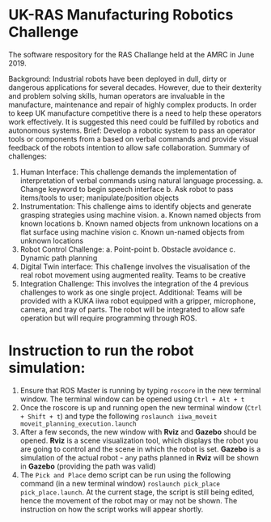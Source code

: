 # UK-RAS Manufacturing Robotics Challenge

The software respository for the RAS Challange held at the AMRC in June 2019.

Background:
Industrial robots have been deployed in dull, dirty or dangerous applications for several
decades. However, due to their dexterity and problem solving skills, human operators are
invaluable in the manufacture, maintenance and repair of highly complex products. In order
to keep UK manufacture competitive there is a need to help these operators work effectively.
It is suggested this need could be fulfilled by robotics and autonomous systems.
Brief:
Develop a robotic system to pass an operator tools or components from a based on verbal
commands and provide visual feedback of the robots intention to allow safe collaboration.
Summary of challenges:
1. Human Interface: This challenge demands the implementation of interpretation of
verbal commands using natural language processing.
a. Change keyword to begin speech interface
b. Ask robot to pass items/tools to user; manipulate/position objects
2. Instrumentation: This challenge aims to identify objects and generate grasping
strategies using machine vision.
a. Known named objects from known locations
b. Known named objects from unknown locations on a flat surface using
machine vision
c. Known un-named objects from unknown locations
3. Robot Control Challenge:
a. Point-point
b. Obstacle avoidance
c. Dynamic path planning
4. Digital Twin interface: This challenge involves the visualisation of the real robot
movement using augmented reality. Teams to be creative
5. Integration Challenge: This involves the integration of the 4 previous challenges to
work as one single project.
Additional:
Teams will be provided with a KUKA iiwa robot equipped with a gripper, microphone,
camera, and tray of parts. The robot will be integrated to allow safe operation but will require
programming through ROS.

# Instruction to run the robot simulation:
1. Ensure that ROS Master is running by typing `roscore` in the new terminal window.
  The terminal window can be opened using `Ctrl + Alt + t`
2. Once the roscore is up and running open the new terminal window (`Ctrl + Shift + t`) and type the following `roslaunch iiwa_moveit moveit_planning_execution.launch`
3. After a few seconds, the new window with **Rviz** and **Gazebo** should be opened. **Rviz** is a scene visualization tool, which displays the robot you are going to control and the scene in which the robot is set. **Gazebo** is a simulation of the actual robot - any paths planned in **Rviz** will be shown in **Gazebo** (providing the path was valid)
4. The `Pick and Place` demo script can be run using the following command (in a new terminal window) `roslaunch pick_place pick_place.launch`. At the current stage, the script is still being edited, hence the movement of the robot may or may not be shown. The instruction on how the script works will appear shortly.
